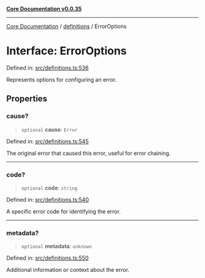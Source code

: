 [**Core Documentation v0.0.35**](../../README.md)

***

[Core Documentation](../../modules.md) / [definitions](../README.md) / ErrorOptions

# Interface: ErrorOptions

Defined in: [src/definitions.ts:536](https://github.com/stonemjs/core/blob/83759020101bdf94fc7c7a0d8609e63689d57c0f/src/definitions.ts#L536)

Represents options for configuring an error.

## Properties

### cause?

> `optional` **cause**: `Error`

Defined in: [src/definitions.ts:545](https://github.com/stonemjs/core/blob/83759020101bdf94fc7c7a0d8609e63689d57c0f/src/definitions.ts#L545)

The original error that caused this error, useful for error chaining.

***

### code?

> `optional` **code**: `string`

Defined in: [src/definitions.ts:540](https://github.com/stonemjs/core/blob/83759020101bdf94fc7c7a0d8609e63689d57c0f/src/definitions.ts#L540)

A specific error code for identifying the error.

***

### metadata?

> `optional` **metadata**: `unknown`

Defined in: [src/definitions.ts:550](https://github.com/stonemjs/core/blob/83759020101bdf94fc7c7a0d8609e63689d57c0f/src/definitions.ts#L550)

Additional information or context about the error.
